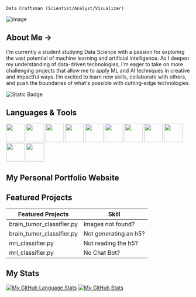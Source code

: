 `Data Craftsman (Scientist/Analyst/Visualizer)`

![image](https://github.com/user-attachments/assets/cfa6407b-6990-4b16-afe2-233b03afac27)



## About Me ->
I'm currently a student studying Data Science with a passion for exploring the vast potential of machine learning and artificial intelligence. As I deepen my understanding of data-driven technologies, I'm eager to take on more challenging projects that allow me to apply ML and AI techniques in creative and impactful ways. I’m excited to learn new skills, collaborate with others, and push the boundaries of what's possible with cutting-edge technologies.

![Static Badge](https://img.shields.io/badge/B.S.%20Student%20-%20Data%20Science%20-%20red)

## Languages & Tools
<img src="https://cdn.jsdelivr.net/gh/devicons/devicon@latest/icons/python/python-original-wordmark.svg" 
     width="50" 
     height="50" /> <img src="https://cdn.jsdelivr.net/gh/devicons/devicon@latest/icons/pandas/pandas-original.svg" 
     width="50"
     height="50"/> <img src="https://cdn.jsdelivr.net/gh/devicons/devicon@latest/icons/matplotlib/matplotlib-original.svg"
     height="50"
     width="50"/> <img src="https://cdn.jsdelivr.net/gh/devicons/devicon@latest/icons/numpy/numpy-original.svg"
     height="50"
     width="50"/> <img src="https://cdn.jsdelivr.net/gh/devicons/devicon@latest/icons/scikitlearn/scikitlearn-original.svg" 
     height="50"
     width="50"/> <img src="https://cdn.jsdelivr.net/gh/devicons/devicon@latest/icons/plotly/plotly-original-wordmark.svg" 
     height="50"
     width="50"/> <img src="https://cdn.jsdelivr.net/gh/devicons/devicon@latest/icons/c/c-original.svg" 
     height="50"
     width="50"/> <img src="https://cdn.jsdelivr.net/gh/devicons/devicon@latest/icons/java/java-original.svg"
     height="50"
     width="50"/> <img src="https://cdn.jsdelivr.net/gh/devicons/devicon@latest/icons/azuresqldatabase/azuresqldatabase-original.svg"
     height="50"
     width="50"/> <img src="https://cdn.jsdelivr.net/gh/devicons/devicon@latest/icons/r/r-original.svg" 
     height="50"
     width="50"/> <img src="https://cdn.jsdelivr.net/gh/devicons/devicon@latest/icons/figma/figma-original.svg"
     height="50"
     width="50"/>

## My Personal Portfolio Website

## Featured Projects
| Featured Projects         | Skill                 | 
| -----------------         | ----------------------|
| brain_tumor_classifier.py | Images not found?     | 
| brain_tumor_classifier.py | Not generating an h5? | 
| mri_classifier.py         | Not reading the h5?   | 
| mri_classifier.py         | No Chat Bot?          |


## My Stats
[![My GitHub Language Stats](https://github-readme-stats.vercel.app/api/top-langs/?username=ZDavila3&langs_count=5&theme=tokyonight)]()
[![My GitHub Stats](https://github-readme-stats.vercel.app/api/?username=ZDavila3&count_private=true&theme=tokyonight&showicons=true)]()

          
     
          
          
          
          
          
          
          
          
          
